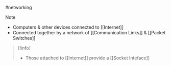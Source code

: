 #networking
> [!note]
> - Computers & other devices connected to [[Internet]] 
> - Connected together by a network of [[Communication Links]] & [[Packet Switches]]
> 

> [!info]
> - Those attached to [[Internet]] provide a [[Socket Inteface]]